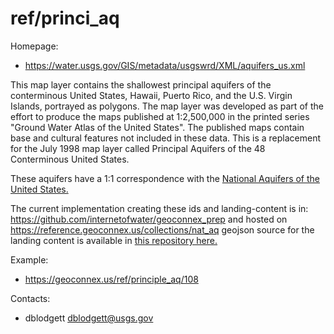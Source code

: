 ref/princi\_aq
===

Homepage:
* https://water.usgs.gov/GIS/metadata/usgswrd/XML/aquifers_us.xml

This map layer contains the shallowest principal aquifers of the conterminous United States, Hawaii, Puerto Rico, and the U.S. Virgin Islands, portrayed as polygons.  The map layer was developed as part of the effort to produce the maps published at 1:2,500,000 in the printed series "Ground Water Atlas of the United States". The published maps contain base and cultural features not included in these data.  This is a replacement for the July 1998 map layer called Principal Aquifers of the 48 Conterminous United States.

These aquifers have a 1:1 correspondence with the [National Aquifers of the United States.](https://github.com/internetofwater/geoconnex.us/tree/master/namespaces/ref/nat_aq)

The current implementation creating these ids and landing-content is in: https://github.com/internetofwater/geoconnex_prep and hosted on https://reference.geoconnex.us/collections/nat_aq geojson source for the landing content is available in [this repository here.](https://github.com/internetofwater/geoconnex.us/blob/master/pygeoapi/ext_data/nat_aq.geojson)

Example:
* https://geoconnex.us/ref/principle_aq/108

Contacts:
* dblodgett <dblodgett@usgs.gov>
